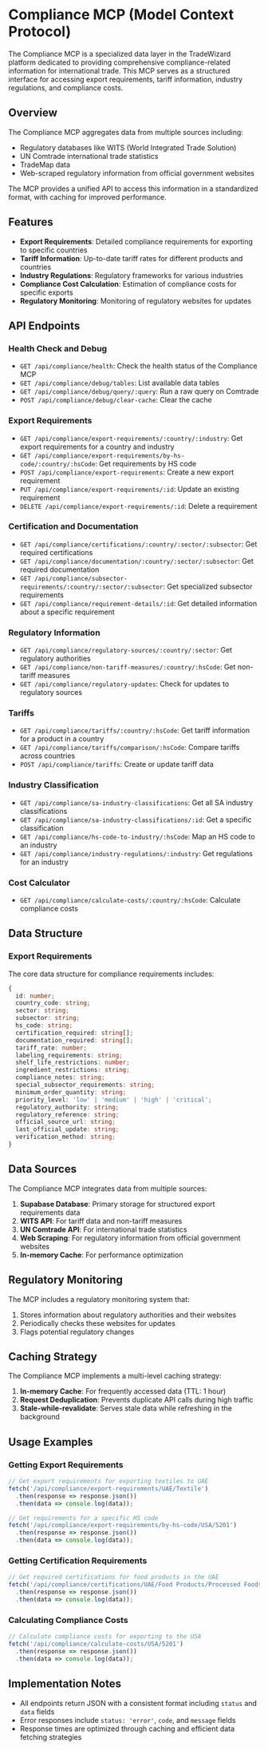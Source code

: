 # Compliance MCP (Model Context Protocol)

The Compliance MCP is a specialized data layer in the TradeWizard platform dedicated to providing comprehensive compliance-related information for international trade. This MCP serves as a structured interface for accessing export requirements, tariff information, industry regulations, and compliance costs.

## Overview

The Compliance MCP aggregates data from multiple sources including:

- Regulatory databases like WITS (World Integrated Trade Solution)
- UN Comtrade international trade statistics
- TradeMap data
- Web-scraped regulatory information from official government websites

The MCP provides a unified API to access this information in a standardized format, with caching for improved performance.

## Features

- **Export Requirements**: Detailed compliance requirements for exporting to specific countries
- **Tariff Information**: Up-to-date tariff rates for different products and countries
- **Industry Regulations**: Regulatory frameworks for various industries
- **Compliance Cost Calculation**: Estimation of compliance costs for specific exports
- **Regulatory Monitoring**: Monitoring of regulatory websites for updates

## API Endpoints

### Health Check and Debug

- `GET /api/compliance/health`: Check the health status of the Compliance MCP
- `GET /api/compliance/debug/tables`: List available data tables
- `GET /api/compliance/debug/query/:query`: Run a raw query on Comtrade
- `POST /api/compliance/debug/clear-cache`: Clear the cache

### Export Requirements

- `GET /api/compliance/export-requirements/:country/:industry`: Get export requirements for a country and industry
- `GET /api/compliance/export-requirements/by-hs-code/:country/:hsCode`: Get requirements by HS code
- `POST /api/compliance/export-requirements`: Create a new export requirement
- `PUT /api/compliance/export-requirements/:id`: Update an existing requirement
- `DELETE /api/compliance/export-requirements/:id`: Delete a requirement

### Certification and Documentation

- `GET /api/compliance/certifications/:country/:sector/:subsector`: Get required certifications
- `GET /api/compliance/documentation/:country/:sector/:subsector`: Get required documentation
- `GET /api/compliance/subsector-requirements/:country/:sector/:subsector`: Get specialized subsector requirements
- `GET /api/compliance/requirement-details/:id`: Get detailed information about a specific requirement

### Regulatory Information

- `GET /api/compliance/regulatory-sources/:country/:sector`: Get regulatory authorities
- `GET /api/compliance/non-tariff-measures/:country/:hsCode`: Get non-tariff measures
- `GET /api/compliance/regulatory-updates`: Check for updates to regulatory sources

### Tariffs

- `GET /api/compliance/tariffs/:country/:hsCode`: Get tariff information for a product in a country
- `GET /api/compliance/tariffs/comparison/:hsCode`: Compare tariffs across countries
- `POST /api/compliance/tariffs`: Create or update tariff data

### Industry Classification

- `GET /api/compliance/sa-industry-classifications`: Get all SA industry classifications
- `GET /api/compliance/sa-industry-classifications/:id`: Get a specific classification
- `GET /api/compliance/hs-code-to-industry/:hsCode`: Map an HS code to an industry
- `GET /api/compliance/industry-regulations/:industry`: Get regulations for an industry

### Cost Calculator

- `GET /api/compliance/calculate-costs/:country/:hsCode`: Calculate compliance costs

## Data Structure

### Export Requirements

The core data structure for compliance requirements includes:

```typescript
{
  id: number;
  country_code: string;
  sector: string;
  subsector: string;
  hs_code: string;
  certification_required: string[];
  documentation_required: string[];
  tariff_rate: number;
  labeling_requirements: string;
  shelf_life_restrictions: number;
  ingredient_restrictions: string;
  compliance_notes: string;
  special_subsector_requirements: string;
  minimum_order_quantity: string;
  priority_level: 'low' | 'medium' | 'high' | 'critical';
  regulatory_authority: string;
  regulatory_reference: string;
  official_source_url: string;
  last_official_update: string;
  verification_method: string;
}
```

## Data Sources

The Compliance MCP integrates data from multiple sources:

1. **Supabase Database**: Primary storage for structured export requirements data
2. **WITS API**: For tariff data and non-tariff measures
3. **UN Comtrade API**: For international trade statistics
4. **Web Scraping**: For regulatory information from official government websites
5. **In-memory Cache**: For performance optimization

## Regulatory Monitoring

The MCP includes a regulatory monitoring system that:

1. Stores information about regulatory authorities and their websites
2. Periodically checks these websites for updates
3. Flags potential regulatory changes

## Caching Strategy

The Compliance MCP implements a multi-level caching strategy:

1. **In-memory Cache**: For frequently accessed data (TTL: 1 hour)
2. **Request Deduplication**: Prevents duplicate API calls during high traffic
3. **Stale-while-revalidate**: Serves stale data while refreshing in the background

## Usage Examples

### Getting Export Requirements

```typescript
// Get export requirements for exporting textiles to UAE
fetch('/api/compliance/export-requirements/UAE/Textile')
  .then(response => response.json())
  .then(data => console.log(data));

// Get requirements for a specific HS code
fetch('/api/compliance/export-requirements/by-hs-code/USA/5201')
  .then(response => response.json())
  .then(data => console.log(data));
```

### Getting Certification Requirements

```typescript
// Get required certifications for food products in the UAE
fetch('/api/compliance/certifications/UAE/Food Products/Processed Foods')
  .then(response => response.json())
  .then(data => console.log(data));
```

### Calculating Compliance Costs

```typescript
// Calculate compliance costs for exporting to the USA
fetch('/api/compliance/calculate-costs/USA/5201')
  .then(response => response.json())
  .then(data => console.log(data));
```

## Implementation Notes

- All endpoints return JSON with a consistent format including `status` and `data` fields
- Error responses include `status: 'error'`, `code`, and `message` fields
- Response times are optimized through caching and efficient data fetching strategies 